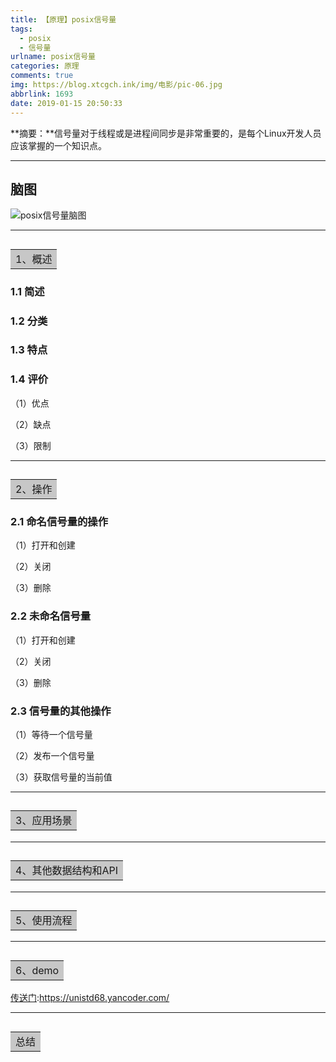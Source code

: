```yaml
---
title: 【原理】posix信号量
tags:
  - posix
  - 信号量
urlname: posix信号量
categories: 原理
comments: true
img: https://blog.xtcgch.ink/img/电影/pic-06.jpg
abbrlink: 1693
date: 2019-01-15 20:50:33
---
```


**摘要：**信号量对于线程或是进程间同步是非常重要的，是每个Linux开发人员应该掌握的一个知识点。

<!--more-->

---

## 脑图

![posix信号量脑图](posix信号量.jpg)


---

## <table><tr><td bgcolor=#C7C7C7>1、概述</td></tr></table>

### 1.1 简述



### 1.2 分类




### 1.3 特点



### 1.4 评价

（1）优点


（2）缺点


（3）限制



---

## <table><tr><td bgcolor=#C7C7C7>2、操作</td></tr></table>

### 2.1 命名信号量的操作

（1）打开和创建




（2）关闭




（3）删除



### 2.2 未命名信号量

（1）打开和创建




（2）关闭




（3）删除



### 2.3 信号量的其他操作

（1）等待一个信号量



（2）发布一个信号量




（3）获取信号量的当前值



---

## <table><tr><td bgcolor=#C7C7C7>3、应用场景</td></tr></table>




---

## <table><tr><td bgcolor=#C7C7C7>4、其他数据结构和API</td></tr></table>




---

## <table><tr><td bgcolor=#C7C7C7>5、使用流程</td></tr></table>





---

## <table><tr><td bgcolor=#C7C7C7>6、demo</td></tr></table>

[传送门](https://unistd68.yancoder.com/ "posix消息队列代码链接"):https://unistd68.yancoder.com/


---

## <table><tr><td bgcolor=#C7C7C7>总结</td></tr></table>